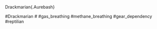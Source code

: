 
Drackmarian{.Aurebash}

#Drackmarian #    #gas_breathing #methane_breathing #gear_dependency #reptilian 